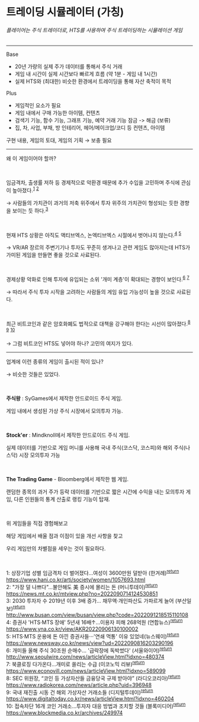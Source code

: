# 트레이딩 시뮬레이터 (가칭)

###### 플레이어는 주식 트레이더로, HTS를 사용하여 주식 트레이딩하는 시뮬레이션 게임

-----

Base 	
- 20년 가량의 실제 주가 데이터를 통해서 주식 거래
- 게임 내 시간이 실제 시간보다 빠르게 흐름 (약 1분 - 게임 내 1시간)
- 실제 HTS와 (최대한) 비슷한 환경에서 트레이딩을 통해 자산 축적이 목적

Plus 	
- 게임적인 요소가 필요
- 게임 내에서 구매 가능한 아이템, 컨텐츠
- 검색기 기능, 함수 기능, 그래프 기능, 예약 거래 기능 잠금 -> 해금 (보류)
- 집, 차, 사업, 부채, 방 인테리어, 헤어/메이크업/코디 등 컨텐츠, 아이템

구현 내용, 게임의 토대, 게임의 기획 &rightarrow; 보충 필요

---


<a name="footnote_return">왜 이 게임이어야 할까?</a>

<br>

임금격차, 출생률 저하 등 경제적으로 악환경 때문에 추가 수입을 고민하며 주식에 관심이 높아졌다.<sup>[1](#footnote_1)</sup> <sup>[2](#footnote_2)</sup>

&rightarrow; 사람들의 가치관이 과거의 저축 위주에서 투자 위주의 가치관이 형성되는 듯한 경향을 보이는 듯 하다.<sup>[3](#footnote_3)</sup>

<br>

현재 HTS 상황은 아직도 액티브엑스, 논엑티브엑스 시절에서 벗어나지 않는다.<sup>[4](#footnote_4)</sup> <sup>[5](#footnote_5)</sup>

&rightarrow; VR/AR 장르의 주변기기나 투자도 꾸준히 생겨나고 관련 게임도 많아지는데 HTS가 가미된 게임을 만들면 좋을 것으로 사료된다.

<br>

경제상황 악화로 인해 투자에 유입되는 소위 '개미 계층'이 확대되는 경향이 보인다.<sup>[6](#footnote_6)</sup> <sup>[7](#footnote_7)</sup>

&rightarrow; 따라서 주식 투자 시작을 고려하는 사람들의 게임 유입 가능성이 높을 것으로 사료된다.

<br>

최근 비트코인과 같은 암호화폐도 법적으로 대책을 강구해야 한다는 시선이 많아졌다.<sup>[8](#footnote_8)</sup> <sup>[9](#footnote_9)</sup> <sup>[10](#footnote_10)</sup>

&rightarrow; 그럼 비트코인 HTS도 넣어야 하나? 고민의 여지가 있다.

------

업계에 이런 종류의 게임이 출시된 적이 있나?

&rightarrow; 비슷한 것들은 있었다.

<br>

**주식왕** : SyGames에서 제작한 안드로이드 주식 게임. 

게임 내에서 생성된 가상 주식 시장에서 모의투자 가능.

<br>

**Stock'er** : Mindknoll에서 제작한 안드로이드 주식 게임.

실제 데이터를 기반으로 게임 머니를 사용해 국내 주식(코스닥, 코스피)와 해외 주식(나스닥) 시장 모의투자 가능

<br>

**The Trading Game** - Bloomberg에서 제작한 웹 게임.

랜덤한 종목의 과거 주가 등락 데이터를 기반으로 짧은 시간에 수익을 내는 모의투자 게임, 다른 인원들의 통계 산출로 랭킹 기능이 탑재.

<br>

위 게임들을 직접 경험해보고

해당 게임에서 배울 점과 이점이 있을 개선 사항을 찾고

우리 게임만의 차별점을 세우는 것이 필요하다.

<br>

<a name="footnote_1">1</a>: 상장기업 성별 임금격차 더 벌어졌다…여성이 3600만원 덜받아 (한겨례)<sup>[return](#footnote_return)</sup><br>
https://www.hani.co.kr/arti/society/women/1057693.html<br>
<a name="footnote_2">2</a>: "가장 덜 나쁘다"…불안해도 美 증시에 몰리는 돈 (머니투데이)<sup>[return](#footnote_return)</sup><br>
https://news.mt.co.kr/mtview.php?no=2022090714124530851<br>
<a name="footnote_3">3</a>: 2030 투자자 수 2019년 이후 3배 증가… 채무액·개인파산도 가파르게 늘어 (부산일보)<sup>[return](#footnote_return)</sup><br>
http://www.busan.com/view/busan/view.php?code=2022091218515110108<br>
<a name="footnote_4">4</a>: 증권사 'HTS·MTS 장애' 5년새 16배↑…이용자 피해 268억원 (연합뉴스)<sup>[return](#footnote_return)</sup><br>
https://www.yna.co.kr/view/AKR20220906130100002<br>
<a name="footnote_5">5</a>: HTS·MTS 운용에 돈 아낀 증권사들···'연쇄 먹통' 이유 있었네(뉴스웨이)<sup>[return](#footnote_return)</sup><br>
https://www.newsway.co.kr/news/view?ud=2022090816203290196<br>
<a name="footnote_6">6</a>: 개미들 올해 주식 30조원 순매수… '급락장에 독박썼다' (서울와이어)<sup>[return](#footnote_return)</sup><br>
http://www.seoulwire.com/news/articleView.html?idxno=480374<br>
<a name="footnote_7">7</a>: 북클로징 다가온다…개미로 쏠리는 수급 (이코노믹 리뷰)<sup>[return](#footnote_return)</sup><br>
https://www.econovill.com/news/articleView.html?idxno=589099<br>
<a name="footnote_8">8</a>: SEC 위원장, “코인 등 가상자산들 금융당국 규제 받아야” (라디오코리아)<sup>[return](#footnote_return)</sup><br>
https://www.radiokorea.com/news/article.php?uid=396948<br>
<a name="footnote_9">9</a>: 국내 재진출 시동 건 해외 가상자산 거래소들 (디지털투데이)<sup>[return](#footnote_return)</sup><br>
https://www.digitaltoday.co.kr/news/articleView.html?idxno=460204<br>
<a name="footnote_10">10</a>: 접속차단 16개 코인 거래소...투자자 대응 방법과 조치할 것들 (블록미디어)<sup>[return](#footnote_return)</sup><br>
https://www.blockmedia.co.kr/archives/249974<br>